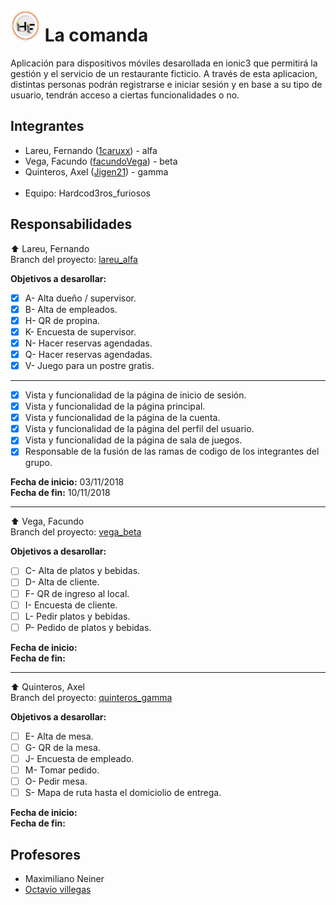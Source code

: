 # ![Logo](./src/assets/imgs/icon.png) La comanda

Aplicación para dispositivos móviles desarollada en ionic3 que permitirá la gestión y el servicio de un restaurante ficticio. A través de esta aplicacion, distintas personas podrán registrarse e iniciar sesión y en base a su tipo de usuario, tendrán acceso a ciertas funcionalidades o no.

## Integrantes

* Lareu, Fernando ([1caruxx](https://github.com/1caruxx)) - alfa
* Vega, Facundo ([facundoVega](https://github.com/facundoVega)) - beta
* Quinteros, Axel ([Jigen21](https://github.com/Jigen21)) - gamma<br /><br />
* Equipo: Hardcod3ros_furiosos

## Responsabilidades

⬆️ Lareu, Fernando<br />
Branch del proyecto: [lareu_alfa](https://github.com/1caruxx/TP_PPS_2018_Comanda/tree/lareu_alfa)

**Objetivos a desarollar:**

* [x] A- Alta dueño / supervisor.
* [x] B- Alta de empleados.
* [x] H- QR de propina.
* [x] K- Encuesta de supervisor.
* [x] N- Hacer reservas agendadas.
* [x] Q- Hacer reservas agendadas.
* [x] V- Juego para un postre gratis.

---

* [x] Vista y funcionalidad de la página de inicio de sesión.
* [x] Vista y funcionalidad de la página principal.
* [x] Vista y funcionalidad de la página de la cuenta.
* [x] Vista y funcionalidad de la página del perfil del usuario.
* [x] Vista y funcionalidad de la página de sala de juegos.
* [x] Responsable de la fusión de las ramas de codigo de los integrantes del grupo.

**Fecha de inicio:** 03/11/2018<br />
**Fecha de fin:** 10/11/2018

---

⬆️ Vega, Facundo<br />
Branch del proyecto: [vega_beta](https://github.com/1caruxx/TP_PPS_2018_Comanda/tree/vega_beta)

**Objetivos a desarollar:**

* [ ] C- Alta de platos y bebidas.
* [ ] D- Alta de cliente.
* [ ] F- QR de ingreso al local.
* [ ] I- Encuesta de cliente.
* [ ] L- Pedir platos y bebidas.
* [ ] P- Pedido de platos y bebidas.

**Fecha de inicio:**<br />
**Fecha de fin:**

---

⬆️ Quinteros, Axel<br />
Branch del proyecto: [quinteros_gamma](https://github.com/1caruxx/TP_PPS_2018_Comanda/tree/quinteros_gamma)

**Objetivos a desarollar:**

* [ ] E- Alta de mesa.
* [ ] G- QR de la mesa.
* [ ] J- Encuesta de empleado.
* [ ] M- Tomar pedido.
* [ ] O- Pedir mesa.
* [ ] S- Mapa de ruta hasta el domiciolio de entrega.

**Fecha de inicio:**<br />
**Fecha de fin:**

## Profesores

* Maximiliano Neiner
* [Octavio villegas](https://github.com/octaviovillegas)